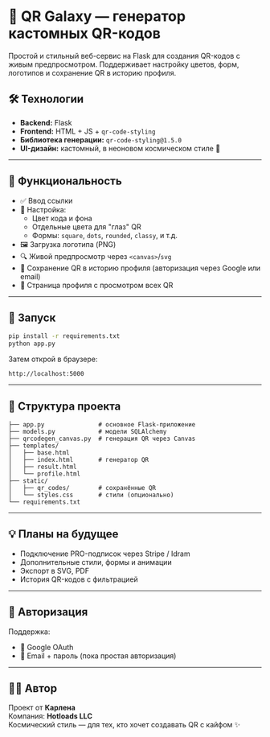 # 🚀 QR Galaxy — генератор кастомных QR-кодов

Простой и стильный веб-сервис на Flask для создания QR-кодов с живым предпросмотром. Поддерживает настройку цветов, форм, логотипов и сохранение QR в историю профиля.

## 🛠 Технологии

- **Backend:** Flask  
- **Frontend:** HTML + JS + `qr-code-styling`
- **Библиотека генерации:** `qr-code-styling@1.5.0`
- **UI-дизайн:** кастомный, в неоновом космическом стиле 🌌

---

## 🔧 Функциональность

- ✅ Ввод ссылки
- 🎨 Настройка:
  - Цвет кода и фона
  - Отдельные цвета для "глаз" QR
  - Формы: `square`, `dots`, `rounded`, `classy`, и т.д.
- 🖼️ Загрузка логотипа (PNG)
- 🔍 Живой предпросмотр через `<canvas>`/`svg`
- 💾 Сохранение QR в историю профиля (авторизация через Google или email)
- 🧾 Страница профиля с просмотром всех QR

---

## 🚀 Запуск

```bash
pip install -r requirements.txt
python app.py
```

Затем открой в браузере:

```
http://localhost:5000
```

---

## 📁 Структура проекта

```
├── app.py               # основное Flask-приложение
├── models.py            # модели SQLAlchemy
├── qrcodegen_canvas.py  # генерация QR через Canvas
├── templates/
│   ├── base.html
│   ├── index.html       # генератор QR
│   ├── result.html
│   └── profile.html
├── static/
│   ├── qr_codes/        # сохранённые QR
│   └── styles.css       # стили (опционально)
└── requirements.txt
```

---

## 💡 Планы на будущее

- Подключение PRO-подписок через Stripe / Idram
- Дополнительные стили, формы и анимации
- Экспорт в SVG, PDF
- История QR-кодов с фильтрацией

---

## 🔐 Авторизация

Поддержка:

- 🔐 Google OAuth
- 📨 Email + пароль (пока простая авторизация)

---

## 👨‍🚀 Автор

Проект от **Карлена**  
Компания: **Hotloads LLC**  
Космический стиль — для тех, кто хочет создавать QR с кайфом ✨
